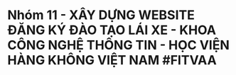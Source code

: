 # Nhóm 11 - XÂY DỰNG WEBSITE ĐĂNG KÝ ĐÀO TẠO LÁI XE - KHOA CÔNG NGHỆ THÔNG TIN - HỌC VIỆN HÀNG KHÔNG VIỆT NAM #FITVAA
